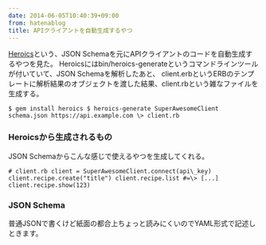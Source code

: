 ```yaml
---
date: 2014-06-05T10:40:39+09:00
from: hatenablog
title: APIクライアントを自動生成するやつ
---
```

[Heroics](https://github.com/interagent/heroics)という、JSON Schemaを元にAPIクライアントのコードを自動生成するやつを見た。 Heroicsにはbin/heroics-generateというコマンドラインツールが付いていて、JSON Schemaを解析したあと、 client.erbというERBのテンプレートに解析結果のオブジェクトを渡した結果、client.rbという雑なファイルを生成する。

```
$ gem install heroics $ heroics-generate SuperAwesomeClient schema.json https://api.example.com \> client.rb
```

### Heroicsから生成されるもの

JSON Schemaからこんな感じで使えるやつを生成してくれる。

```
# client.rb client = SuperAwesomeClient.connect(api\_key) client.recipe.create("title") client.recipe.list #=\> [...] client.recipe.show(123)
```

### JSON Schema

普通JSONで書くけど紙面の都合上ちょっと読みにくいのでYAML形式で記述しときます。

```

```
